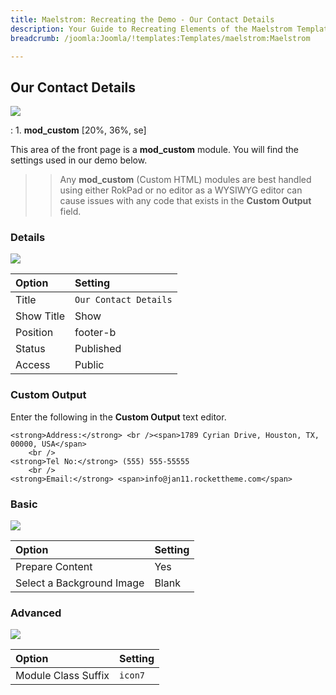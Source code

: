 ```yaml
---
title: Maelstrom: Recreating the Demo - Our Contact Details
description: Your Guide to Recreating Elements of the Maelstrom Template for Joomla
breadcrumb: /joomla:Joomla/!templates:Templates/maelstrom:Maelstrom

---
```


Our Contact Details
-----

![][demo]

:   1. **mod_custom** [20%, 36%, se]

This area of the front page is a **mod_custom** module. You will find the settings used in our demo below.

>> Any **mod_custom** (Custom HTML) modules are best handled using either RokPad or no editor as a WYSIWYG editor can cause issues with any code that exists in the **Custom Output** field.

### Details

![][demo2]

| Option     | Setting               |  
| :--------- | :-------------------- |  
| Title      | `Our Contact Details` |  
| Show Title | Show                  |  
| Position   | footer-b              |  
| Status     | Published             |  
| Access     | Public                |  

### Custom Output

Enter the following in the **Custom Output** text editor.

~~~
<strong>Address:</strong> <br /><span>1789 Cyrian Drive, Houston, TX, 00000, USA</span>
    <br />
<strong>Tel No:</strong> (555) 555-55555
    <br />
<strong>Email:</strong> <span>info@jan11.rockettheme.com</span>
~~~

### Basic

![][demo3]

| Option                    | Setting |  
| :------------------------ | :------ |  
| Prepare Content           | Yes     |  
| Select a Background Image | Blank   |

### Advanced

![][demo4]

| Option              | Setting |  
| :------------------ | :------ |  
| Module Class Suffix | `icon7` |  

[demo]: assets/demo_8.jpeg
[demo2]: assets/demo_9a.jpeg
[demo3]: assets/demo_9b.jpeg
[demo4]: assets/demo_9c.jpeg
